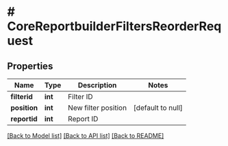 # # CoreReportbuilderFiltersReorderRequest

## Properties

Name | Type | Description | Notes
------------ | ------------- | ------------- | -------------
**filterid** | **int** | Filter ID |
**position** | **int** | New filter position | [default to null]
**reportid** | **int** | Report ID |

[[Back to Model list]](../../README.md#models) [[Back to API list]](../../README.md#endpoints) [[Back to README]](../../README.md)
